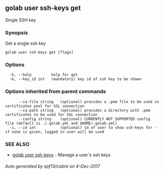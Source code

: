 ## golab user ssh-keys get

Single SSH key

### Synopsis


Get a single ssh key

```
golab user ssh-keys get [flags]
```

### Options

```
  -h, --help         help for get
  -k, --key_id int   (mandatory) key id of ssh key to be shown
```

### Options inherited from parent commands

```
      --ca-file string   (optional) provides a .pem file to be used in certificates pool for SSL connection
      --ca-path string   (optional) provides a directory with .pem certificates to be used for SSL connection
      --config string    (optional) CURRENTLY NOT SUPPORTED config file (default is ./.golab.yml and $HOME/.golab.yml)
  -i, --id int           (optional) id of user to show ssh-keys for - if none is given, logged in user will be used
```

### SEE ALSO
* [golab user ssh-keys](golab_user_ssh-keys.md)	 - Manage a user's ssh keys

###### Auto generated by spf13/cobra on 4-Dec-2017
